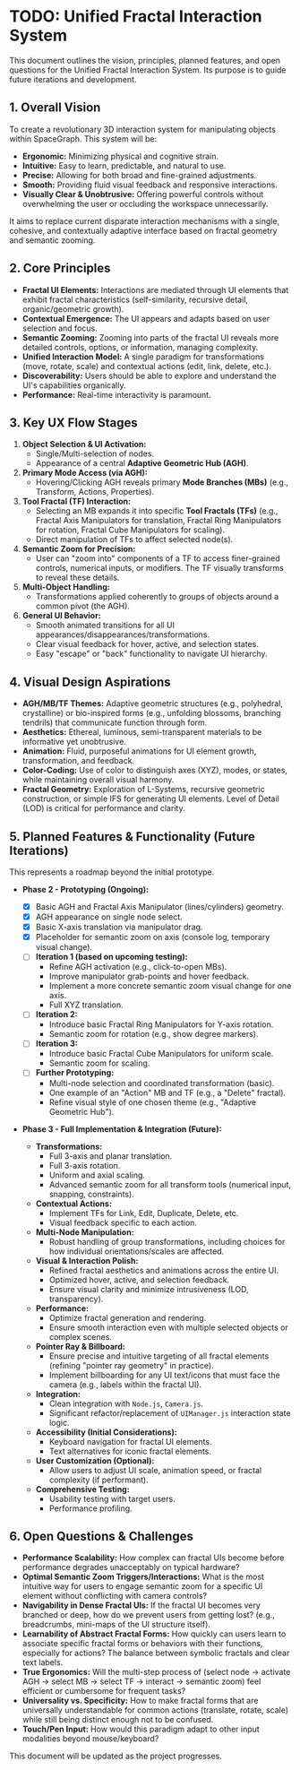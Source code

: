 # TODO: Unified Fractal Interaction System

This document outlines the vision, principles, planned features, and open questions for the Unified Fractal Interaction System. Its purpose is to guide future iterations and development.

## 1. Overall Vision

To create a revolutionary 3D interaction system for manipulating objects within SpaceGraph. This system will be:

- **Ergonomic:** Minimizing physical and cognitive strain.
- **Intuitive:** Easy to learn, predictable, and natural to use.
- **Precise:** Allowing for both broad and fine-grained adjustments.
- **Smooth:** Providing fluid visual feedback and responsive interactions.
- **Visually Clear & Unobtrusive:** Offering powerful controls without overwhelming the user or occluding the workspace unnecessarily.

It aims to replace current disparate interaction mechanisms with a single, cohesive, and contextually adaptive interface based on fractal geometry and semantic zooming.

## 2. Core Principles

- **Fractal UI Elements:** Interactions are mediated through UI elements that exhibit fractal characteristics (self-similarity, recursive detail, organic/geometric growth).
- **Contextual Emergence:** The UI appears and adapts based on user selection and focus.
- **Semantic Zooming:** Zooming into parts of the fractal UI reveals more detailed controls, options, or information, managing complexity.
- **Unified Interaction Model:** A single paradigm for transformations (move, rotate, scale) and contextual actions (edit, link, delete, etc.).
- **Discoverability:** Users should be able to explore and understand the UI's capabilities organically.
- **Performance:** Real-time interactivity is paramount.

## 3. Key UX Flow Stages

1.  **Object Selection & UI Activation:**
    - Single/Multi-selection of nodes.
    - Appearance of a central **Adaptive Geometric Hub (AGH)**.
2.  **Primary Mode Access (via AGH):**
    - Hovering/Clicking AGH reveals primary **Mode Branches (MBs)** (e.g., Transform, Actions, Properties).
3.  **Tool Fractal (TF) Interaction:**
    - Selecting an MB expands it into specific **Tool Fractals (TFs)** (e.g., Fractal Axis Manipulators for translation, Fractal Ring Manipulators for rotation, Fractal Cube Manipulators for scaling).
    - Direct manipulation of TFs to affect selected node(s).
4.  **Semantic Zoom for Precision:**
    - User can "zoom into" components of a TF to access finer-grained controls, numerical inputs, or modifiers. The TF visually transforms to reveal these details.
5.  **Multi-Object Handling:**
    - Transformations applied coherently to groups of objects around a common pivot (the AGH).
6.  **General UI Behavior:**
    - Smooth animated transitions for all UI appearances/disappearances/transformations.
    - Clear visual feedback for hover, active, and selection states.
    - Easy "escape" or "back" functionality to navigate UI hierarchy.

## 4. Visual Design Aspirations

- **AGH/MB/TF Themes:** Adaptive geometric structures (e.g., polyhedral, crystalline) or bio-inspired forms (e.g., unfolding blossoms, branching tendrils) that communicate function through form.
- **Aesthetics:** Ethereal, luminous, semi-transparent materials to be informative yet unobtrusive.
- **Animation:** Fluid, purposeful animations for UI element growth, transformation, and feedback.
- **Color-Coding:** Use of color to distinguish axes (XYZ), modes, or states, while maintaining overall visual harmony.
- **Fractal Geometry:** Exploration of L-Systems, recursive geometric construction, or simple IFS for generating UI elements. Level of Detail (LOD) is critical for performance and clarity.

## 5. Planned Features & Functionality (Future Iterations)

This represents a roadmap beyond the initial prototype.

- **Phase 2 - Prototyping (Ongoing):**

    - [x] Basic AGH and Fractal Axis Manipulator (lines/cylinders) geometry.
    - [x] AGH appearance on single node select.
    - [x] Basic X-axis translation via manipulator drag.
    - [x] Placeholder for semantic zoom on axis (console log, temporary visual change).
    - [ ] **Iteration 1 (based on upcoming testing):**
        - Refine AGH activation (e.g., click-to-open MBs).
        - Improve manipulator grab-points and hover feedback.
        - Implement a more concrete semantic zoom visual change for one axis.
        - Full XYZ translation.
    - [ ] **Iteration 2:**
        - Introduce basic Fractal Ring Manipulators for Y-axis rotation.
        - Semantic zoom for rotation (e.g., show degree markers).
    - [ ] **Iteration 3:**
        - Introduce basic Fractal Cube Manipulators for uniform scale.
        - Semantic zoom for scaling.
    - [ ] **Further Prototyping:**
        - Multi-node selection and coordinated transformation (basic).
        - One example of an "Action" MB and TF (e.g., a "Delete" fractal).
        - Refine visual style of one chosen theme (e.g., "Adaptive Geometric Hub").

- **Phase 3 - Full Implementation & Integration (Future):**
    - **Transformations:**
        - Full 3-axis and planar translation.
        - Full 3-axis rotation.
        - Uniform and axial scaling.
        - Advanced semantic zoom for all transform tools (numerical input, snapping, constraints).
    - **Contextual Actions:**
        - Implement TFs for Link, Edit, Duplicate, Delete, etc.
        - Visual feedback specific to each action.
    - **Multi-Node Manipulation:**
        - Robust handling of group transformations, including choices for how individual orientations/scales are affected.
    - **Visual & Interaction Polish:**
        - Refined fractal aesthetics and animations across the entire UI.
        - Optimized hover, active, and selection feedback.
        - Ensure visual clarity and minimize intrusiveness (LOD, transparency).
    - **Performance:**
        - Optimize fractal generation and rendering.
        - Ensure smooth interaction even with multiple selected objects or complex scenes.
    - **Pointer Ray & Billboard:**
        - Ensure precise and intuitive targeting of all fractal elements (refining "pointer ray geometry" in practice).
        - Implement billboarding for any UI text/icons that must face the camera (e.g., labels within the fractal UI).
    - **Integration:**
        - Clean integration with `Node.js`, `Camera.js`.
        - Significant refactor/replacement of `UIManager.js` interaction state logic.
    - **Accessibility (Initial Considerations):**
        - Keyboard navigation for fractal UI elements.
        - Text alternatives for iconic fractal elements.
    - **User Customization (Optional):**
        - Allow users to adjust UI scale, animation speed, or fractal complexity (if performant).
    - **Comprehensive Testing:**
        - Usability testing with target users.
        - Performance profiling.

## 6. Open Questions & Challenges

- **Performance Scalability:** How complex can fractal UIs become before performance degrades unacceptably on typical hardware?
- **Optimal Semantic Zoom Triggers/Interactions:** What is the most intuitive way for users to engage semantic zoom for a specific UI element without conflicting with camera controls?
- **Navigability in Dense Fractal UIs:** If the fractal UI becomes very branched or deep, how do we prevent users from getting lost? (e.g., breadcrumbs, mini-maps of the UI structure itself).
- **Learnability of Abstract Fractal Forms:** How quickly can users learn to associate specific fractal forms or behaviors with their functions, especially for actions? The balance between symbolic fractals and clear text labels.
- **True Ergonomics:** Will the multi-step process of (select node -> activate AGH -> select MB -> select TF -> interact -> semantic zoom) feel efficient or cumbersome for frequent tasks?
- **Universality vs. Specificity:** How to make fractal forms that are universally understandable for common actions (translate, rotate, scale) while still being distinct enough not to be confused.
- **Touch/Pen Input:** How would this paradigm adapt to other input modalities beyond mouse/keyboard?

This document will be updated as the project progresses.
